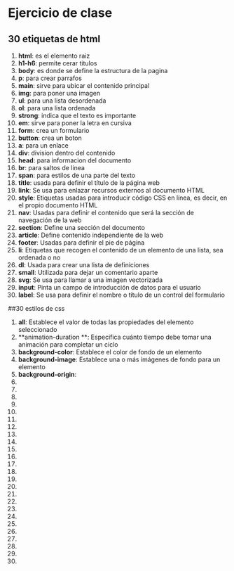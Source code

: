 # Ejercicio de clase
## 30 etiquetas de html
1. **html**: es el elemento raiz
2. **h1-h6**: permite cerar titulos
3. **body**: es donde se define la estructura de la pagina
4. **p**: para crear parrafos
5. **main**: sirve para ubicar el contenido principal
6. **img**: para poner una imagen
7. **ul**: para una lista desordenada
8. **ol**: para una lista ordenada 
9. **strong**: indica que el texto es importante
10. **em**: sirve para poner la letra en cursiva 
11. **form**: crea un formulario
12. **button**: crea un boton
13. **a**: para un enlace
14. **div**: division dentro del contenido
15. **head**: para informacion del documento
16. **br**: para saltos de linea
17. **span**: para estilos de una parte del texto
18. **title**: usada para definir el título de la página web
19. **link**: Se usa para enlazar recursos externos al documento HTML
20. **style**:  Etiquetas usadas para introducir código CSS en línea, es decir, en el propio documento HTML
21. **nav**: Usadas para definir el contenido que será la sección de navegación de la web
22. **section**: Define una sección del documento
23. **article**:  Define contenido independiente de la web
24. **footer**:   Usadas para definir el pie de página                             
25. **li**:  Etiquetas que recogen el contenido de un elemento de una lista, sea ordenada o no
26. **dl**: Usada para crear una lista de definiciones
27. **small**: Utilizada para dejar un comentario aparte
28. **svg**: Se usa para llamar a una imagen vectorizada
29. **input**: Pinta un campo de introducción de datos para el usuario
30. **label**: Se usa para definir el nombre o título de un control del formulario

##30 estilos de css
1. **all**: 	Establece el valor de todas las propiedades del elemento seleccionado
2. **animation-duration	**: Especifica cuánto tiempo debe tomar una animación para completar un ciclo
3. **background-color**: 	Establece el color de fondo de un elemento
4. **background-image**: Establece una o más imágenes de fondo para un elemento
5. **background-origin**: 
6.
7.
8.
9.
10.
11.
12.
13.
14.
15.
16.
17.
18.
19.
20.
21.
22.
23.
24.
25.
26.
27.
28.
29.
30.




